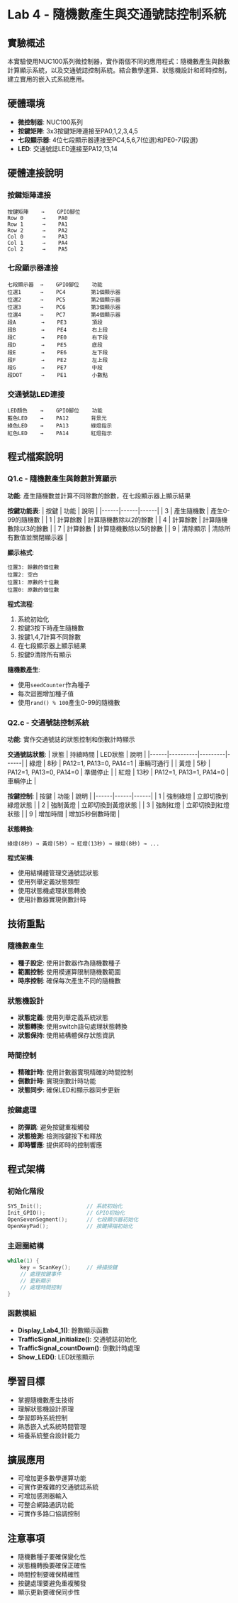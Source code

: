 # Lab 4 - 隨機數產生與交通號誌控制系統

## 實驗概述
本實驗使用NUC100系列微控制器，實作兩個不同的應用程式：隨機數產生與餘數計算顯示系統，以及交通號誌控制系統。結合數學運算、狀態機設計和即時控制，建立實用的嵌入式系統應用。

## 硬體環境
- **微控制器**: NUC100系列
- **按鍵矩陣**: 3x3按鍵矩陣連接至PA0,1,2,3,4,5
- **七段顯示器**: 4位七段顯示器連接至PC4,5,6,7(位選)和PE0-7(段選)
- **LED**: 交通號誌LED連接至PA12,13,14

## 硬體連接說明

### 按鍵矩陣連接
```
按鍵矩陣    →    GPIO腳位
Row 0      →    PA0
Row 1      →    PA1  
Row 2      →    PA2
Col 0      →    PA3
Col 1      →    PA4
Col 2      →    PA5
```

### 七段顯示器連接
```
七段顯示器  →    GPIO腳位    功能
位選1      →    PC4        第1個顯示器
位選2      →    PC5        第2個顯示器
位選3      →    PC6        第3個顯示器
位選4      →    PC7        第4個顯示器
段A        →    PE3        頂段
段B        →    PE4        右上段
段C        →    PE0        右下段
段D        →    PE5        底段
段E        →    PE6        左下段
段F        →    PE2        左上段
段G        →    PE7        中段
段DOT      →    PE1        小數點
```

### 交通號誌LED連接
```
LED顏色    →    GPIO腳位    功能
藍色LED    →    PA12       背景光
綠色LED    →    PA13       綠燈指示
紅色LED    →    PA14       紅燈指示
```

## 程式檔案說明

### Q1.c - 隨機數產生與餘數計算顯示
**功能**: 產生隨機數並計算不同除數的餘數，在七段顯示器上顯示結果

**按鍵功能表**:
| 按鍵 | 功能 | 說明 |
|------|------|------|
| 3    | 產生隨機數 | 產生0-99的隨機數 |
| 1    | 計算餘數 | 計算隨機數除以2的餘數 |
| 4    | 計算餘數 | 計算隨機數除以3的餘數 |
| 7    | 計算餘數 | 計算隨機數除以5的餘數 |
| 9    | 清除顯示 | 清除所有數值並關閉顯示器 |

**顯示格式**:
```
位置3: 餘數的個位數
位置2: 空白
位置1: 原數的十位數
位置0: 原數的個位數
```

**程式流程**:
1. 系統初始化
2. 按鍵3按下時產生隨機數
3. 按鍵1,4,7計算不同餘數
4. 在七段顯示器上顯示結果
5. 按鍵9清除所有顯示

**隨機數產生**:
- 使用`seedCounter`作為種子
- 每次迴圈增加種子值
- 使用`rand() % 100`產生0-99的隨機數

### Q2.c - 交通號誌控制系統
**功能**: 實作交通號誌的狀態控制和倒數計時顯示

**交通號誌狀態**:
| 狀態 | 持續時間 | LED狀態 | 說明 |
|------|----------|---------|------|
| 綠燈 | 8秒 | PA12=1, PA13=0, PA14=1 | 車輛可通行 |
| 黃燈 | 5秒 | PA12=1, PA13=0, PA14=0 | 準備停止 |
| 紅燈 | 13秒 | PA12=1, PA13=1, PA14=0 | 車輛停止 |

**按鍵控制**:
| 按鍵 | 功能 | 說明 |
|------|------|------|
| 1    | 強制綠燈 | 立即切換到綠燈狀態 |
| 2    | 強制黃燈 | 立即切換到黃燈狀態 |
| 3    | 強制紅燈 | 立即切換到紅燈狀態 |
| 9    | 增加時間 | 增加5秒倒數時間 |

**狀態轉換**:
```
綠燈(8秒) → 黃燈(5秒) → 紅燈(13秒) → 綠燈(8秒) → ...
```

**程式架構**:
- 使用結構體管理交通號誌狀態
- 使用列舉定義狀態類型
- 使用狀態機處理狀態轉換
- 使用計數器實現倒數計時

## 技術重點

### 隨機數產生
- **種子設定**: 使用計數器作為隨機數種子
- **範圍控制**: 使用模運算限制隨機數範圍
- **時序控制**: 確保每次產生不同的隨機數

### 狀態機設計
- **狀態定義**: 使用列舉定義系統狀態
- **狀態轉換**: 使用switch語句處理狀態轉換
- **狀態保持**: 使用結構體保存狀態資訊

### 時間控制
- **精確計時**: 使用計數器實現精確的時間控制
- **倒數計時**: 實現倒數計時功能
- **狀態同步**: 確保LED和顯示器同步更新

### 按鍵處理
- **防彈跳**: 避免按鍵重複觸發
- **狀態檢測**: 檢測按鍵按下和釋放
- **即時響應**: 提供即時的控制響應

## 程式架構

### 初始化階段
```c
SYS_Init();              // 系統初始化
Init_GPIO();             // GPIO初始化
OpenSevenSegment();      // 七段顯示器初始化
OpenKeyPad();            // 按鍵掃描初始化
```

### 主迴圈結構
```c
while(1) {
    key = ScanKey();     // 掃描按鍵
    // 處理按鍵事件
    // 更新顯示
    // 處理時間控制
}
```

### 函數模組
- **Display_Lab4_1()**: 餘數顯示函數
- **TrafficSignal_initialize()**: 交通號誌初始化
- **TrafficSignal_countDown()**: 倒數計時處理
- **Show_LED()**: LED狀態顯示

## 學習目標
- 掌握隨機數產生技術
- 理解狀態機設計原理
- 學習即時系統控制
- 熟悉嵌入式系統時間管理
- 培養系統整合設計能力

## 擴展應用
- 可增加更多數學運算功能
- 可實作更複雜的交通號誌系統
- 可增加感測器輸入
- 可整合網路通訊功能
- 可實作多路口協調控制

## 注意事項
- 隨機數種子要確保變化性
- 狀態機轉換要確保正確性
- 時間控制要確保精確性
- 按鍵處理要避免重複觸發
- 顯示更新要確保同步性
